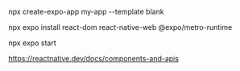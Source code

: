

npx create-expo-app my-app --template blank 

npx expo install react-dom react-native-web @expo/metro-runtime

npx expo start



https://reactnative.dev/docs/components-and-apis